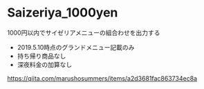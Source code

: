 # Saizeriya_1000yen
1000円以内でサイゼリアメニューの組合わせを出力する

* 2019.5.10時点のグランドメニュー記載のみ
* 持ち帰り商品なし
* 深夜料金の加算なし

https://qiita.com/marushosummers/items/a2d3681fac863734ec8a
